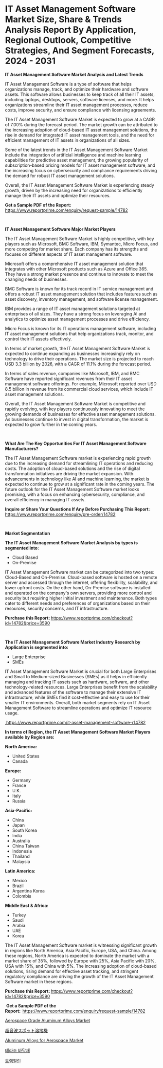 <p><h1>IT Asset Management Software Market Size, Share & Trends Analysis Report By Application, Regional Outlook, Competitive Strategies, And Segment Forecasts, 2024 - 2031</h1></p><p><strong>IT Asset Management Software Market Analysis and Latest Trends</strong></p>
<p><p>IT Asset Management Software is a type of software that helps organizations manage, track, and optimize their hardware and software assets. This software allows businesses to keep track of all their IT assets, including laptops, desktops, servers, software licenses, and more. It helps organizations streamline their IT asset management processes, reduce costs, improve security, and ensure compliance with licensing agreements.</p><p>The IT Asset Management Software Market is expected to grow at a CAGR of 7.00% during the forecast period. The market growth can be attributed to the increasing adoption of cloud-based IT asset management solutions, the rise in demand for integrated IT asset management tools, and the need for efficient management of IT assets in organizations of all sizes.</p><p>Some of the latest trends in the IT Asset Management Software Market include the integration of artificial intelligence and machine learning capabilities for predictive asset management, the growing popularity of subscription-based pricing models for IT asset management software, and the increasing focus on cybersecurity and compliance requirements driving the demand for robust IT asset management solutions.</p><p>Overall, the IT Asset Management Software Market is experiencing steady growth, driven by the increasing need for organizations to efficiently manage their IT assets and optimize their resources.</p></p>
<p><strong>Get a Sample PDF of the Report:&nbsp;</strong> <a href="https://www.reportprime.com/enquiry/request-sample/14782">https://www.reportprime.com/enquiry/request-sample/14782</a></p>
<p>&nbsp;</p>
<p><strong>IT Asset Management Software Major Market Players</strong></p>
<p><p>The IT Asset Management Software Market is highly competitive, with key players such as Microsoft, BMC Software, IBM, Symantec, Micro Focus, and more competing for market share. Each company has its strengths and focuses on different aspects of IT asset management software.</p><p>Microsoft offers a comprehensive IT asset management solution that integrates with other Microsoft products such as Azure and Office 365. They have a strong market presence and continue to innovate to meet the changing needs of businesses.</p><p>BMC Software is known for its track record in IT service management and offers a robust IT asset management solution that includes features such as asset discovery, inventory management, and software license management.</p><p>IBM provides a range of IT asset management solutions targeted at enterprises of all sizes. They have a strong focus on leveraging AI and analytics to optimize asset management processes and drive efficiency.</p><p>Micro Focus is known for its IT operations management software, including IT asset management solutions that help organizations track, monitor, and control their IT assets effectively.</p><p>In terms of market growth, the IT Asset Management Software Market is expected to continue expanding as businesses increasingly rely on technology to drive their operations. The market size is projected to reach USD 3.3 billion by 2026, with a CAGR of 11.1% during the forecast period.</p><p>In terms of sales revenue, companies like Microsoft, IBM, and BMC Software have reported significant revenues from their IT asset management software offerings. For example, Microsoft reported over USD 8.5 billion in revenue from its commercial cloud services, which include IT asset management solutions.</p><p>Overall, the IT Asset Management Software Market is competitive and rapidly evolving, with key players continuously innovating to meet the growing demands of businesses for effective asset management solutions. As businesses continue to invest in digital transformation, the market is expected to grow further in the coming years.</p></p>
<p>&nbsp;</p>
<p><strong>What Are The Key Opportunities For IT Asset Management Software Manufacturers?</strong></p>
<p><p>The IT Asset Management Software market is experiencing rapid growth due to the increasing demand for streamlining IT operations and reducing costs. The adoption of cloud-based solutions and the rise of digital transformation initiatives are driving the market expansion. With advancements in technology like AI and machine learning, the market is expected to continue to grow at a significant rate in the coming years. The future outlook for the IT Asset Management Software market looks promising, with a focus on enhancing cybersecurity, compliance, and overall efficiency in managing IT assets.</p></p>
<p><strong>Inquire or Share Your Questions If Any Before Purchasing This Report:</strong> <a href="https://www.reportprime.com/enquiry/pre-order/14782">https://www.reportprime.com/enquiry/pre-order/14782</a></p>
<p>&nbsp;</p>
<p><strong>Market Segmentation</strong></p>
<p><strong>The IT Asset Management Software Market Analysis by types is segmented into:</strong></p>
<p><ul><li>Cloud Based</li><li>On-Premise</li></ul></p>
<p><p>IT Asset Management Software market can be categorized into two types: Cloud-Based and On-Premise. Cloud-based software is hosted on a remote server and accessed through the internet, offering flexibility, scalability, and lower upfront costs. On the other hand, On-Premise software is installed and operated on the company's own servers, providing more control and security but requiring higher initial investment and maintenance. Both types cater to different needs and preferences of organizations based on their resources, security concerns, and IT infrastructure.</p></p>
<p><strong>Purchase this Report:&nbsp;</strong><a href="https://www.reportprime.com/checkout?id=14782&price=3590">https://www.reportprime.com/checkout?id=14782&price=3590</a></p>
<p>&nbsp;</p>
<p><strong>The IT Asset Management Software Market Industry Research by Application is segmented into:</strong></p>
<p><ul><li>Large Enterprise</li><li>SMEs</li></ul></p>
<p><p>IT Asset Management Software Market is crucial for both Large Enterprises and Small to Medium-sized Businesses (SMEs) as it helps in efficiently managing and tracking IT assets such as hardware, software, and other technology-related resources. Large Enterprises benefit from the scalability and advanced features of the software to manage their extensive IT infrastructure, while SMEs find it cost-effective and easy to use for their smaller IT environments. Overall, both market segments rely on IT Asset Management Software to streamline operations and optimize IT resource usage.</p></p>
<p><a href="https://www.reportprime.com/it-asset-management-software-r14782">&nbsp;https://www.reportprime.com/it-asset-management-software-r14782</a></p>
<p><strong>In terms of Region, the IT Asset Management Software Market Players available by Region are:</strong></p>
<p>
    <p> <strong> North America: </strong>
        <ul>
            <li>United States</li>
            <li>Canada</li>
        </ul>
        </p> 
    <p> <strong> Europe: </strong>
        <ul>
            <li>Germany</li>
            <li>France</li>
            <li>U.K.</li>
            <li>Italy</li>
            <li>Russia</li>
        </ul>
        </p> 
    <p> <strong> Asia-Pacific: </strong>
        <ul>
            <li>China</li>
            <li>Japan</li>
            <li>South Korea</li>
            <li>India</li>
            <li>Australia</li>
            <li>China Taiwan</li>
            <li>Indonesia</li>
            <li>Thailand</li>
            <li>Malaysia</li>
        </ul>
        </p> 
    <p> <strong> Latin America: </strong>
        <ul>
            <li>Mexico</li>
            <li>Brazil</li>
            <li>Argentina Korea</li>
            <li>Colombia</li>
        </ul>
        </p> 
    <p> <strong> Middle East & Africa: </strong>
        <ul>
            <li>Turkey</li>
            <li>Saudi</li>
            <li>Arabia</li>
            <li>UAE</li>
            <li>Korea</li>
        </ul>
    </p>
    </p>
<p><p>The IT Asset Management Software market is witnessing significant growth in regions like North America, Asia Pacific, Europe, USA, and China. Among these regions, North America is expected to dominate the market with a market share of 35%, followed by Europe with 25%, Asia Pacific with 20%, USA with 15%, and China with 5%. The increasing adoption of cloud-based solutions, rising demand for effective asset tracking, and stringent regulatory compliance are driving the growth of the IT Asset Management Software market in these regions.</p></p>
<p><strong>Purchase this Report: </strong><a href="https://www.reportprime.com/checkout?id=14782&price=3590">https://www.reportprime.com/checkout?id=14782&price=3590</a></p>
<p>&nbsp;<strong>Get a Sample PDF of the Report:&nbsp;&nbsp;</strong><a href="https://www.reportprime.com/enquiry/request-sample/14782">https://www.reportprime.com/enquiry/request-sample/14782</a></p>
<p><strong></strong></p>
<p><p><a href="https://medium.com/@abdulkoss1914/insights-into-the-aerospace-grade-aluminum-alloys-market-market-players-market-size-geographical-f3d7b257dd80">Aerospace Grade Aluminum Alloys Market</a></p><p><a href="https://medium.com/@wrandallmelody24/%E8%B6%85%E9%9F%B3%E6%B3%A2%E3%82%B9%E3%83%9D%E3%83%83%E3%83%88%E6%BA%B6%E6%8E%A5%E6%A9%9F%E5%B8%82%E5%A0%B4%E8%AA%BF%E6%9F%BB-%E7%94%A3%E6%A5%AD%E9%80%B2%E5%8C%96%E3%81%A82031%E5%B9%B4%E3%81%BE%E3%81%A7%E3%81%AE%E4%BA%88%E6%B8%AC-051386b60de0">超音波スポット溶接機</a></p><p><a href="https://medium.com/@abdulkoss1914/aluminum-alloys-for-aerospace-market-forecasts-market-trends-and-impact-analysis-2024-2031-7902930837c2">Aluminum Alloys for Aerospace Market</a></p><p><a href="https://medium.com/@jewelmohr02/%EA%B8%80%EB%A1%9C%EB%B2%8C-%ED%85%8C%EB%9D%BC%EC%A1%B0-%EB%B0%94%EB%8B%A5-%EC%8B%9C%EC%9E%A5-%EA%B7%9C%EB%AA%A8-%EB%B0%8F-%EC%8B%9C%EC%9E%A5-%EB%8F%99%ED%96%A5-%EB%B6%84%EC%84%9D-%EC%A7%80%EC%97%AD%EB%B3%84-%EC%A0%84%EB%A7%9D-%EA%B2%BD%EC%9F%81-%EC%A0%84%EB%9E%B5-%EC%98%88%EC%B8%A1-2024%EB%85%84%EB%B6%80%ED%84%B0-2031%EB%85%84%EA%B9%8C%EC%A7%80-b2a082ef4bab">테라조 바닥재</a></p><p><a href="https://medium.com/@jewelmohr02/%ED%8A%B8%EB%9E%A8%ED%8F%B4%EB%A6%B0-%EC%8B%9C%EC%9E%A5%EC%97%90-%EB%8C%80%ED%95%9C-%ED%86%B5%EC%B0%B0-%EC%8B%9C%EC%9E%A5-%EC%B0%B8%EA%B0%80%EC%9E%90-%EC%8B%9C%EC%9E%A5-%EA%B7%9C%EB%AA%A8-%EC%A7%80%EB%A6%AC%EC%A0%81-%EC%A7%80%EC%97%AD-%EB%B0%8F-%EC%98%88%EC%B8%A1-2024-2031-956d1bd4099f">트램펄린</a></p></p>